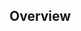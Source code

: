 <!-- ⚠️ Remove optional blocks and comments when unused! -->

## Overview

<!-- *Required* - short description of the feature -->

<!-- Optional:

## Configuration

Is there any new service/configuration the other team members should be aware of? If so, explain it details and tag them here

## Details

List the key features/highlights as bullet points, and explain how you implemented them

## Notes

List additional notes/references as bullet points

## Screenshots

Provide supporting images/gifs/videos

-->
